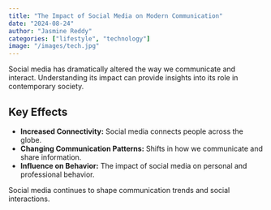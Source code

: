 ```yaml
---
title: "The Impact of Social Media on Modern Communication"
date: "2024-08-24"
author: "Jasmine Reddy"
categories: ["lifestyle", "technology"]
image: "/images/tech.jpg"
---
```


Social media has dramatically altered the way we communicate and interact. Understanding its impact can provide insights into its role in contemporary society.

## Key Effects

- **Increased Connectivity:** Social media connects people across the globe.
- **Changing Communication Patterns:** Shifts in how we communicate and share information.
- **Influence on Behavior:** The impact of social media on personal and professional behavior.

Social media continues to shape communication trends and social interactions.
